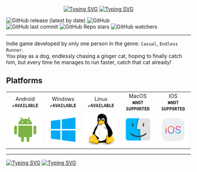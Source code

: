 <p align="center">
  <a href="https://git.io/typing-svg"><img src="https://readme-typing-svg.demolab.com?font=Slackey&size=80&duration=1500&pause=1000&color=FFFFFF&center=true&vCenter=true&repeat=false&width=700&height=100&lines=Dog+Jumper" alt="Typing SVG" /></a>
  <a href="https://git.io/typing-svg"><img src="https://readme-typing-svg.demolab.com?font=Slackey&duration=5000&pause=1000&color=A4A4A4FF&center=true&repeat=false&width=500&lines=Catch+that+cat+already!" alt="Typing SVG" /></a>
</p>

![GitHub release (latest by date)](https://img.shields.io/github/release/linkoffee/dog_jumper?style=for-the-badge&color=FFFFFF)
![GitHub](https://img.shields.io/github/license/linkoffee/dog_jumper?style=for-the-badge&color=FFFFFF)\
![GitHub last commit](https://img.shields.io/github/last-commit/linkoffee/dog_jumper?style=for-the-badge&color=FFFFFF)
![GitHub Repo stars](https://img.shields.io/github/stars/linkoffee/dog_jumper?style=for-the-badge&color=FFFFFF)
![GitHub watchers](https://img.shields.io/github/watchers/linkoffee/dog_jumper?style=for-the-badge&color=FFFFFF)

---

Indie game developed by only one person in the genre: `Casual`, `Endless Runner`.\
You play as a dog, endlessly chasing a ginger cat, hoping to finally catch him, but every time he manages to run faster, catch that cat already!

## Platforms
<table>
  <tr>
    <td align="center">Android<br><code><b>✔️AVAILABLE</b></code></td>
    <td align="center">Windows<br><code><b>✔️AVAILABLE</b></code></td>
    <td align="center">Linux<br><code><b>✔️AVAILABLE</b></code></td>
    <td align="center">MacOS<br><code><b>❌NOT SUPPORTED</b></code></td>
    <td align="center">IOS<br><code><b>❌NOT SUPPORTED</b></code></td>
  </tr>
  <tr>
    <td align="center"><img src="Docs/Svgs/android_logo.svg" alt="Android_Logo"></td>
    <td align="center"><img src="Docs/Svgs/windows_logo.svg" alt="Windows_Logo"></td>
    <td align="center"><img src="Docs/Svgs/linux_logo.svg" alt="Linux_Logo"></td>
    <td align="center"><img src="Docs/Svgs/macos_logo.svg" alt="macOS_Logo"></td>
    <td align="center"><img src="Docs/Svgs/ios_logo.svg" alt="IOS_Logo"></td>
  </tr>
</table>

---

[![Typing SVG](https://readme-typing-svg.demolab.com?font=Slackey&duration=1500&pause=1000&color=FFFFFF&vCenter=true&repeat=false&width=100&height=30&lines=Author%3A)](https://github.com/linkoffee)
[![Typing SVG](https://readme-typing-svg.demolab.com?font=Slackey&duration=1500&pause=1000&color=A4A4A4FF&vCenter=true&repeat=false&width=250&height=30&lines=Mikhail+Kopochinskiy)](https://github.com/linkoffee)
